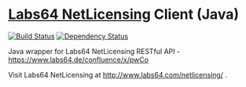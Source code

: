 # [Labs64 NetLicensing](http://www.labs64.com/netlicensing/) Client (Java)

[![Build Status](https://travis-ci.org/r-brown/NetLicensingClient-java.svg?branch=master)](https://travis-ci.org/r-brown/NetLicensingClient-java)
[![Dependency Status](https://www.versioneye.com/user/projects/53a5933f83add70cd400000f/badge.svg?style=flat)](https://www.versioneye.com/user/projects/53a5933f83add70cd400000f)

Java wrapper for Labs64 NetLicensing RESTful API - https://www.labs64.de/confluence/x/pwCo

Visit Labs64 NetLicensing at http://www.labs64.com/netlicensing/
.
